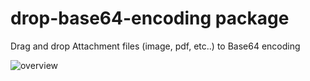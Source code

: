 # drop-base64-encoding package

Drag and drop Attachment files (image, pdf, etc..) to Base64 encoding

![overview](https://raw.githubusercontent.com/KunihikoKido/atom-base64-encoding/master/screenshots/overview.gif)
